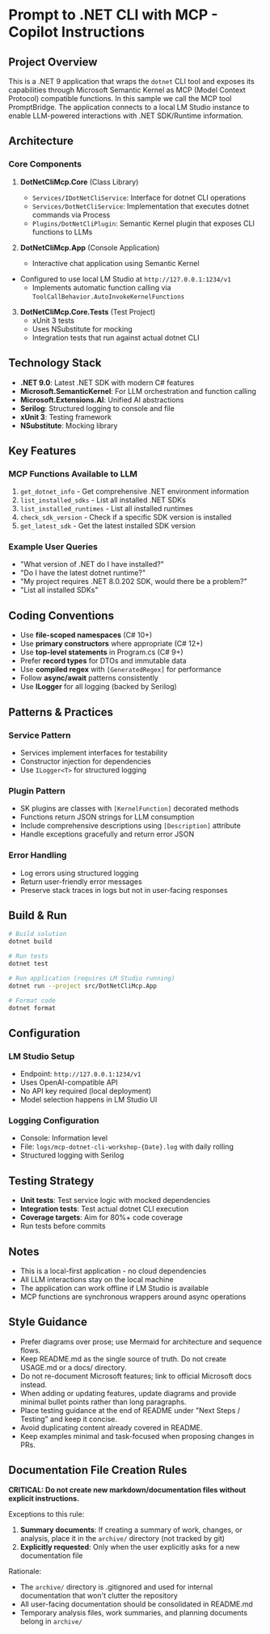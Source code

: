 # Prompt to .NET CLI with MCP - Copilot Instructions

## Project Overview

This is a .NET 9 application that wraps the `dotnet` CLI tool and exposes its capabilities through Microsoft Semantic Kernel as MCP (Model Context Protocol) compatible functions. In this sample we call the MCP tool PromptBridge. The application connects to a local LM Studio instance to enable LLM-powered interactions with .NET SDK/Runtime information.

## Architecture

### Core Components

1. **DotNetCliMcp.Core** (Class Library)
   - `Services/IDotNetCliService`: Interface for dotnet CLI operations
   - `Services/DotNetCliService`: Implementation that executes dotnet commands via Process
   - `Plugins/DotNetCliPlugin`: Semantic Kernel plugin that exposes CLI functions to LLMs

2. **DotNetCliMcp.App** (Console Application)
   - Interactive chat application using Semantic Kernel
- Configured to use local LM Studio at `http://127.0.0.1:1234/v1`
   - Implements automatic function calling via `ToolCallBehavior.AutoInvokeKernelFunctions`

3. **DotNetCliMcp.Core.Tests** (Test Project)
   - xUnit 3 tests
   - Uses NSubstitute for mocking
   - Integration tests that run against actual dotnet CLI

## Technology Stack

- **.NET 9.0**: Latest .NET SDK with modern C# features
- **Microsoft.SemanticKernel**: For LLM orchestration and function calling
- **Microsoft.Extensions.AI**: Unified AI abstractions
- **Serilog**: Structured logging to console and file
- **xUnit 3**: Testing framework
- **NSubstitute**: Mocking library

## Key Features

### MCP Functions Available to LLM

1. `get_dotnet_info` - Get comprehensive .NET environment information
2. `list_installed_sdks` - List all installed .NET SDKs
3. `list_installed_runtimes` - List all installed runtimes
4. `check_sdk_version` - Check if a specific SDK version is installed
5. `get_latest_sdk` - Get the latest installed SDK version

### Example User Queries

- "What version of .NET do I have installed?"
- "Do I have the latest dotnet runtime?"
- "My project requires .NET 8.0.202 SDK, would there be a problem?"
- "List all installed SDKs"

## Coding Conventions

- Use **file-scoped namespaces** (C# 10+)
- Use **primary constructors** where appropriate (C# 12+)
- Use **top-level statements** in Program.cs (C# 9+)
- Prefer **record types** for DTOs and immutable data
- Use **compiled regex** with `[GeneratedRegex]` for performance
- Follow **async/await** patterns consistently
- Use **ILogger** for all logging (backed by Serilog)

## Patterns & Practices

### Service Pattern
- Services implement interfaces for testability
- Constructor injection for dependencies
- Use `ILogger<T>` for structured logging

### Plugin Pattern
- SK plugins are classes with `[KernelFunction]` decorated methods
- Functions return JSON strings for LLM consumption
- Include comprehensive descriptions using `[Description]` attribute
- Handle exceptions gracefully and return error JSON

### Error Handling
- Log errors using structured logging
- Return user-friendly error messages
- Preserve stack traces in logs but not in user-facing responses

## Build & Run

```bash
# Build solution
dotnet build

# Run tests
dotnet test

# Run application (requires LM Studio running)
dotnet run --project src/DotNetCliMcp.App

# Format code
dotnet format
```

## Configuration

### LM Studio Setup
- Endpoint: `http://127.0.0.1:1234/v1`
- Uses OpenAI-compatible API
- No API key required (local deployment)
- Model selection happens in LM Studio UI

### Logging Configuration
- Console: Information level
- File: `logs/mcp-dotnet-cli-workshop-{Date}.log` with daily rolling
- Structured logging with Serilog

## Testing Strategy

- **Unit tests**: Test service logic with mocked dependencies
- **Integration tests**: Test actual dotnet CLI execution
- **Coverage targets**: Aim for 80%+ code coverage
- Run tests before commits

## Notes

- This is a local-first application - no cloud dependencies
- All LLM interactions stay on the local machine
- The application can work offline if LM Studio is available
- MCP functions are synchronous wrappers around async operations

## Style Guidance

- Prefer diagrams over prose; use Mermaid for architecture and sequence flows.
- Keep README.md as the single source of truth. Do not create USAGE.md or a docs/ directory.
- Do not re-document Microsoft features; link to official Microsoft docs instead.
- When adding or updating features, update diagrams and provide minimal bullet points rather than long paragraphs.
- Place testing guidance at the end of README under "Next Steps / Testing" and keep it concise.
- Avoid duplicating content already covered in README.
- Keep examples minimal and task-focused when proposing changes in PRs.

## Documentation File Creation Rules

**CRITICAL: Do not create new markdown/documentation files without explicit instructions.**

Exceptions to this rule:
1. **Summary documents**: If creating a summary of work, changes, or analysis, place it in the `archive/` directory (not tracked by git)
2. **Explicitly requested**: Only when the user explicitly asks for a new documentation file

Rationale:
- The `archive/` directory is .gitignored and used for internal documentation that won't clutter the repository
- All user-facing documentation should be consolidated in README.md
- Temporary analysis files, work summaries, and planning documents belong in `archive/`
